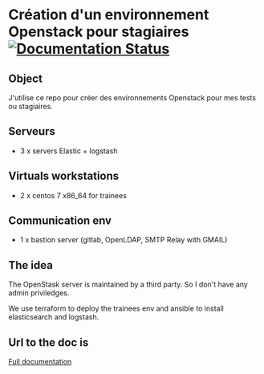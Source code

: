 <h1>
  <span>Création d'un environnement Openstack pour stagiaires</span>
  <a href='http://openstack-env-trainees.readthedocs.io/en/latest/?badge=latest'>
    <img src='https://readthedocs.org/projects/openstack-env-trainees/badge/?version=latest' alt='Documentation Status' />
  </a>
</h1>

## Object
J'utilise ce repo pour créer des environnements Openstack pour mes tests ou stagiaires.

## Serveurs
- 3 x servers Elastic + logstash

## Virtuals workstations
- 2 x centos 7 x86_64 for trainees

## Communication env
- 1 x bastion server (gitlab, OpenLDAP, SMTP Relay with GMAIL)

## The idea
The OpenStask server is maintained by a third party. So I don't have any admin priviledges.

We use terraform to deploy the trainees env and ansible to install elasticsearch and logstash.

## Url to the doc is
[Full documentation](http://openstack-env-trainees.readthedocs.io/en/latest/)